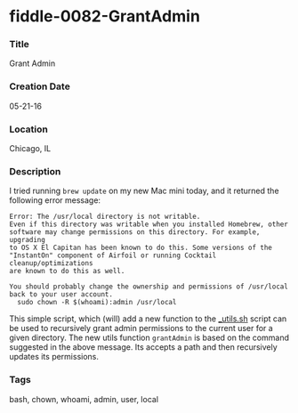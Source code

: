 fiddle-0082-GrantAdmin
======

### Title

Grant Admin


### Creation Date

05-21-16


### Location

Chicago, IL


### Description

I tried running `brew update` on my new Mac mini today, and it returned the following error message:

    Error: The /usr/local directory is not writable.
    Even if this directory was writable when you installed Homebrew, other
    software may change permissions on this directory. For example, upgrading
    to OS X El Capitan has been known to do this. Some versions of the
    "InstantOn" component of Airfoil or running Cocktail cleanup/optimizations
    are known to do this as well.
    
    You should probably change the ownership and permissions of /usr/local
    back to your user account.
      sudo chown -R $(whoami):admin /usr/local

This simple script, which (will) add a new function to the [_utils.sh](../../../scripts/bin/_utils.sh) script can be 
used to recursively grant admin permissions to the current user for a given directory. The new utils function 
`grantAdmin` is based on the command suggested in the above message.  Its accepts a path and then recursively
updates its permissions.


### Tags

bash, chown, whoami, admin, user, local
